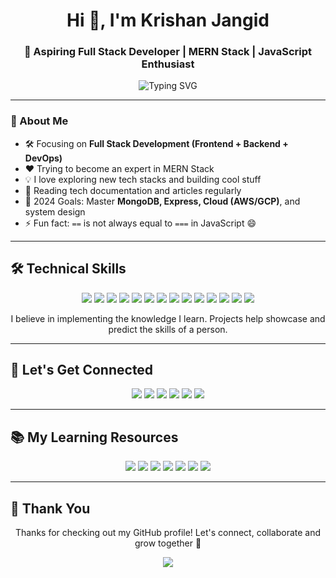<h1 align="center">Hi 👋, I'm Krishan Jangid</h1>
<h3 align="center">🚀 Aspiring Full Stack Developer | MERN Stack | JavaScript Enthusiast</h3>

<p align="center">
  <img src="https://readme-typing-svg.demolab.com?font=Fira+Code&size=20&pause=1000&center=true&vCenter=true&width=500&lines=I+build+cool+web+apps!;MERN+Stack+Developer+in+Progress...;Learning+Every+Day+%E2%9A%A1" alt="Typing SVG" />
</p>

---

### 🧠 About Me

- 🛠️ Focusing on **Full Stack Development (Frontend + Backend + DevOps)**
- ❤️ Trying to become an expert in MERN Stack
- 💡 I love exploring new tech stacks and building cool stuff
- 📖 Reading tech documentation and articles regularly
- 🎯 2024 Goals: Master **MongoDB, Express, Cloud (AWS/GCP)**, and system design
- ⚡ Fun fact: `==` is not always equal to `===` in JavaScript 😄

---

## 🛠️ Technical Skills

<p align="center">
  <img src="https://img.shields.io/badge/C-00599C?style=for-the-badge&logo=c&logoColor=white"/>
  <img src="https://img.shields.io/badge/C++-004482?style=for-the-badge&logo=c%2B%2B&logoColor=white"/>
  <img src="https://img.shields.io/badge/HTML5-E34F26?style=for-the-badge&logo=html5&logoColor=white"/>
  <img src="https://img.shields.io/badge/CSS3-1572B6?style=for-the-badge&logo=css3&logoColor=white"/>
  <img src="https://img.shields.io/badge/JavaScript-F7DF1E?style=for-the-badge&logo=javascript&logoColor=black"/>
  <img src="https://img.shields.io/badge/MySQL-00000F?style=for-the-badge&logo=mysql&logoColor=white"/>
  <img src="https://img.shields.io/badge/MongoDB-4EA94B?style=for-the-badge&logo=mongodb&logoColor=white"/>
  <img src="https://img.shields.io/badge/Node.js-339933?style=for-the-badge&logo=nodedotjs&logoColor=white"/>
  <img src="https://img.shields.io/badge/Express.js-000000?style=for-the-badge&logo=express&logoColor=white"/>
  <img src="https://img.shields.io/badge/React-20232A?style=for-the-badge&logo=react&logoColor=61DAFB"/>
  <img src="https://img.shields.io/badge/jQuery-0769AD?style=for-the-badge&logo=jquery&logoColor=white"/>
  <img src="https://img.shields.io/badge/Firebase-FFCA28?style=for-the-badge&logo=firebase&logoColor=black"/>
  <img src="https://img.shields.io/badge/Git-F05032?style=for-the-badge&logo=git&logoColor=white"/>
  <img src="https://img.shields.io/badge/Google Cloud-4285F4?style=for-the-badge&logo=googlecloud&logoColor=white"/>
</p>

<p align="center">
  I believe in implementing the knowledge I learn. Projects help showcase and predict the skills of a person.
</p>

---

## 🤝 Let's Get Connected

<p align="center">
  <a href="https://linkedin.com/in/krishan-jangid2696"><img src="https://img.shields.io/badge/LinkedIn-blue?style=for-the-badge&logo=linkedin" /></a>
  <a href="mailto:krishanjangid777@gmail.com"><img src="https://img.shields.io/badge/Gmail-D14836?style=for-the-badge&logo=gmail&logoColor=white" /></a>
  <a href="#"><img src="https://img.shields.io/badge/Instagram-E4405F?style=for-the-badge&logo=instagram&logoColor=white"/></a>
  <a href="#"><img src="https://img.shields.io/badge/Telegram-2CA5E0?style=for-the-badge&logo=telegram&logoColor=white"/></a>
  <a href="#"><img src="https://img.shields.io/badge/Discord-7289DA?style=for-the-badge&logo=discord&logoColor=white"/></a>
  <a href="#"><img src="https://img.shields.io/badge/Twitter-1DA1F2?style=for-the-badge&logo=twitter&logoColor=white"/></a>
</p>

---

## 📚 My Learning Resources

<p align="center">
  <img src="https://img.shields.io/badge/StackOverflow-F58025?style=for-the-badge&logo=stackoverflow&logoColor=white"/>
  <img src="https://img.shields.io/badge/MDN Docs-000000?style=for-the-badge&logo=mdnwebdocs&logoColor=white"/>
  <img src="https://img.shields.io/badge/Medium-12100E?style=for-the-badge&logo=medium&logoColor=white"/>
  <img src="https://img.shields.io/badge/GeeksforGeeks-0F9D58?style=for-the-badge&logo=geeksforgeeks&logoColor=white"/>
  <img src="https://img.shields.io/badge/Udemy-A435F0?style=for-the-badge&logo=udemy&logoColor=white"/>
  <img src="https://img.shields.io/badge/FreeCodeCamp-006400?style=for-the-badge&logo=freecodecamp&logoColor=white"/>
  <img src="https://img.shields.io/badge/GitHub-181717?style=for-the-badge&logo=github&logoColor=white"/>
</p>

---

## 🙏 Thank You

<p align="center">Thanks for checking out my GitHub profile! Let's connect, collaborate and grow together 🚀</p>

<p align="center"><img src="https://img.shields.io/badge/Built%20With-%E2%9D%A4-red?style=for-the-badge"/></p>
